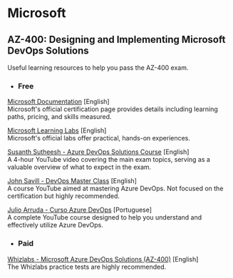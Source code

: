 # Microsoft

## AZ-400: Designing and Implementing Microsoft DevOps Solutions

Useful learning resources to help you pass the AZ-400 exam.  

- ### Free

[Microsoft Documentation](https://docs.microsoft.com/en-us/certifications/exams/az-400)
[English]  
Microsoft's official certification page provides details 
including learning paths, pricing, and skills measured.  

[Microsoft Learning Labs](https://github.com/MicrosoftLearning/AZ400-DesigningandImplementingMicrosoftDevOpsSolutions/tree/master/Instructions/Labs)
[English]  
Microsoft's official labs offer practical, hands-on experiences.  

[Susanth Sutheesh - Azure DevOps Solutions Course](https://www.aguidetocloud.com/full-courses/az400fullcourse)
[English]  
A 4-hour YouTube video covering the main exam topics,
serving as a valuable overview of what to expect in the exam.  

[John Savill - DevOps Master Class](https://github.com/johnthebrit/DevOpsMC)
[English]  
A course YouTube aimed at mastering Azure DevOps. 
Not focused on the certification but highly recommended.  

[Julio Arruda - Curso Azure DevOps](https://github.com/julioarruda/Curso-Azure-DevOps)
[Portuguese]  
A complete YouTube course designed to help you 
understand and effectively utilize Azure DevOps.  

- ### Paid

[Whizlabs - Microsoft Azure DevOps Solutions (AZ-400)](https://www.whizlabs.com/learn/course/microsoft-azure-certification-az-400/270)
[English]  
The Whizlabs practice tests are highly recommended.  
